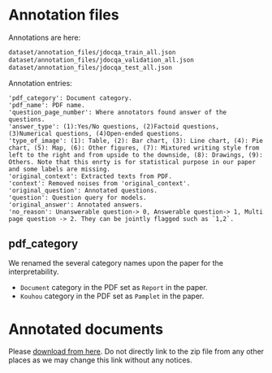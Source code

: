 # Annotation files

Annotations are here:
```sh
dataset/annotation_files/jdocqa_train_all.json
dataset/annotation_files/jdocqa_validation_all.json
dataset/annotation_files/jdocqa_test_all.json
```

Annotation entries:

```
'pdf_category': Document category.
'pdf_name': PDF name.
'question_page_number': Where annotators found answer of the questions.
'answer_type': (1):Yes/No questions, (2)Factoid questions, (3)Numerical questions, (4)Open-ended questions.
'type_of_image': (1): Table, (2): Bar chart, (3): Line chart, (4): Pie chart, (5): Map, (6): Other figures, (7): Mixtured writing style from left to the right and from upside to the downside, (8): Drawings, (9): Others. Note that this enrty is for statistical purpose in our paper and some labels are missing.
'original_context': Extracted texts from PDF. 
'context': Removed noises from 'original_context'.
'original_question': Annotated questions.
'question': Question query for models.
'original_answer': Annotated answers.
'no_reason': Unanswerable question-> 0, Answerable question-> 1, Multi page question -> 2. They can be jointly flagged such as `1,2`.
```

## pdf_category
We renamed the several category names upon the paper for the interpretability.
- `Document` category in the PDF set as `Report` in the paper.
- `Kouhou` category in the PDF set as `Pamplet` in the paper.

# Annotated documents

Please [download from here](https://vlm-lab-fileshare.s3.ap-northeast-1.amazonaws.com/pdf_files.zip). Do not directly link to the zip file from any other places as we may change this link without any notices.
